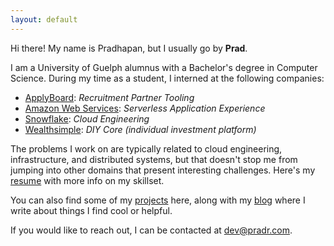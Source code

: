 ```yaml
---
layout: default
---
```


Hi there! My name is Pradhapan, but I usually go by **Prad**.

I am a University of Guelph alumnus with a Bachelor's degree in Computer Science. During my time as a
student, I interned at the following companies:

  - [ApplyBoard](https://www.applyboard.com/): *Recruitment Partner Tooling*
  - [Amazon Web Services](https://aws.amazon.com/): *Serverless Application Experience*
  - [Snowflake](https://www.snowflake.com/en/): *Cloud Engineering*
  - [Wealthsimple](https://wealthsimple.com): *DIY Core (individual investment platform)*

The problems I work on are typically related to cloud engineering, infrastructure, and distributed systems, but that doesn't
stop me from jumping into other domains that present interesting challenges. Here's my [resume](/assets/pdf/resume.pdf) with more info on my skillset.

You can also find some of my [projects](/projects) here, along with my [blog](/blog) where I write about things
I find cool or helpful.

If you would like to reach out, I can be contacted at [dev@pradr.com](mailto:dev@pradr.com).
